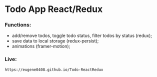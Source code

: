 # Todo App React/Redux

### Functions:
- add/remove todos, toggle todo status, filter todos by status (redux);
- save data to local storage (redux-persist);
- animations (framer-motion);

### Live:
`https://eugene0408.github.io/Todo-ReactRedux`
